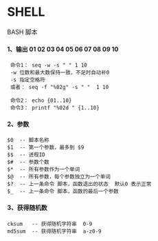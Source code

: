 # SHELL 
 BASH 脚本
 
 
#### 1、输出 01 02 03 04 05 06 07 08 09 10 
     命令1： seq -w -s " " 1 10 
     -w 位数和最大数保持一致，不足时自动补0
     -s 指定空格符
     或者： seq -f "%02g" -s " "  1 10

     命令2： echo {01..10} 
     命令3： printf "%02d " {1..10}
     
     
#### 2、参数
    $0  -- 脚本名称
    $1  -- 第一个参数，最多到 $9
    $$  -- 进程ID
    $#  -- 参数个数
    $*  -- 所有参数作为一个单词
    $@  -- 所有参数，每个参数独立为一个单词
    $?  -- 上一条命令 脚本，函数退出的状态  默认0 表示正常
    $_  -- 上一条命令 脚本，函数的最后一个参数

#### 3、获得随机数
    cksum   -- 获得随机字符串  0-9
    md5sum  -- 获得随机字符串  a-z0-9
